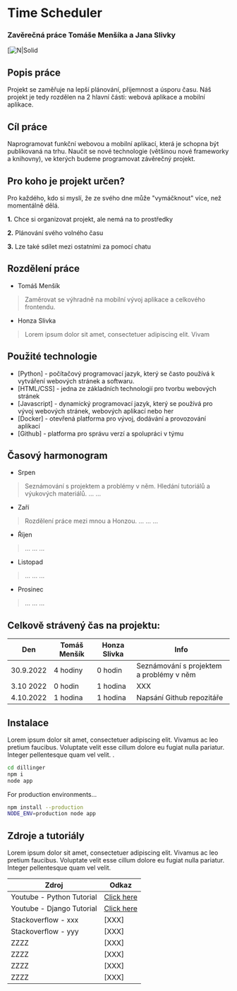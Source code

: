 # Time Scheduler
### Zavěrečná práce Tomáše Menšíka a Jana Slivky

[![N|Solid](https://clickup.com/?utm_source=google&utm_medium=cpc&utm_campaign=gs_cpc_t4_nnc_brand_trial_all-devices_cpc_lp_x_all-departments_alpha_kd-brand-t4-20220710&utm_content=all-countries_kw-target_text_all-industries_all-features_all-use-cases_clickup_exact&utm_term=e_clickup&gclid=EAIaIQobChMIgsuilqfG-gIVSOztCh2gswBKEAAYASAAEgIwsvD_BwE)


## Popis práce
Projekt se zaměřuje na lepší plánování, příjemnost a úsporu času.
Náš projekt je tedy rozdělen na 2 hlavní části: webová aplikace a mobilní aplikace.


## Cíl práce
Naprogramovat funkční webovou a mobilní aplikací, která je schopna být publikovaná na trhu.
Naučit se nové technologie (většinou nové frameworky a knihovny), ve kterých budeme programovat závěrečný projekt.


## Pro koho je projekt určen?
Pro každého, kdo si myslí, že ze svého dne může "vymáčknout" více, než momentálně dělá.

**1.** Chce si organizovat projekt, ale nemá na to prostředky

**2.** Plánování svého volného času
 
**3.** Lze také sdílet mezi ostatními za pomocí chatu


## Rozdělení práce
- Tomáš Menšík
> Zaměrovat se výhradně na mobilní vývoj aplikace a celkového frontendu.

- Honza Slivka
> Lorem ipsum dolor sit amet, consectetuer adipiscing elit. Vivam


## Použité technologie
- [Python] - počítačový programovací jazyk, který se často používá k vytváření webových stránek a softwaru.
- [HTML/CSS] - jedna ze základních technologií pro tvorbu webových stránek
- [Javascript] - dynamický programovací jazyk, který se používá pro vývoj webových stránek, webových aplikací nebo her
- [Docker] - otevřená platforma pro vývoj, dodávání a provozování aplikací
- [Github] - platforma pro správu verzí a spolupráci v týmu


## Časový harmonogram
- Srpen

> Seznámování s projektem a problémy v něm.
> Hledání tutoriálů a výukových materiálů.
> ...
> ...

- Zaří

> Rozdělení práce mezi mnou a Honzou.
> ...
> ...
> ...

- Říjen

> ...
> ...
> ...

- Listopad

> ...
> ...
> ...

- Prosinec

> ...
> ...
> ...


## Celkově strávený čas na projektu:
| Den  | Tomáš Menšík | Honza Slivka | Info |
| -------- | -------- | -------- | -------- |
| 30.9.2022 | 4 hodiny | 0 hodin | Seznámování s projektem a problémy v něm |
| 3.10 2022  |  0 hodin | 1 hodina | XXX |
| 4.10.2022 | 1 hodina | 1 hodina | Napsání Github repozitáře |


## Instalace
Lorem ipsum dolor sit amet, consectetuer adipiscing elit. Vivamus ac leo pretium faucibus.
Voluptate velit esse cillum dolore eu fugiat nulla pariatur. Integer pellentesque quam vel velit. .

```sh
cd dillinger
npm i
node app
```

For production environments...

```sh
npm install --production
NODE_ENV=production node app
```


## Zdroje a tutoriály
Lorem ipsum dolor sit amet, consectetuer adipiscing elit. Vivamus ac leo pretium faucibus.
Voluptate velit esse cillum dolore eu fugiat nulla pariatur. Integer pellentesque quam vel velit. 

| Zdroj | Odkaz |
| ------ | ------ |
| Youtube - Python Tutorial | [Click here](https://www.youtube.com/watch?v=rfscVS0vtbw) |
| Youtube - Django Tutorial | [Click here](https://www.youtube.com/watch?v=F5mRW0jo-U4) |
| Stackoverflow - xxx | [XXX] |
| Stackoverflow - yyy | [XXX] |
| ZZZZ | [XXX] |
| ZZZZ | [XXX] |
| ZZZZ | [XXX] |
| ZZZZ | [XXX] |
